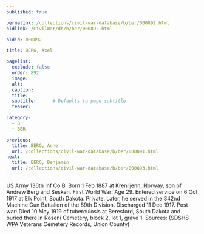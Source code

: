 ```yaml
---
published: true

permalink: /collections/civil-war-database/b/ber/000892.html
oldlink: /CivilWar/db/b/ber/000892.html

oldid: 000892

title: BERG, Axel

pagelist:
  exclude: false
  order: 892
  image: 
  alt:
  caption:
  title:
  subtitle:      # Defaults to page subtitle
  teaser:

category: 
  - B 
  - BER

previous:
  title: BERG, Arne
  url: /collections/civil-war-database/b/ber/000891.html  
next:
  title: BERG, Benjamin
  url: /collections/civil-war-database/b/ber/000893.html   
---
```

US Army 136th Inf Co B. Born 1 Feb 1887 at Krenlijenn, Norway, son of Andrew Berg and Sesken. First World War: Age 29. Entered service on 6 Oct 1917 at Elk Point, South Dakota. Private. Later, he served in the 342nd Machine Gun Battalion of the 89th Division. Discharged 11 Dec 1917. Post war: Died 10 May 1919 of tuberculosis at Beresford, South Dakota and buried there in Roseni Cemetery, block 2, lot 1, grave 1. Sources: (SDSHS WPA Veterans Cemetery Records, Union County)